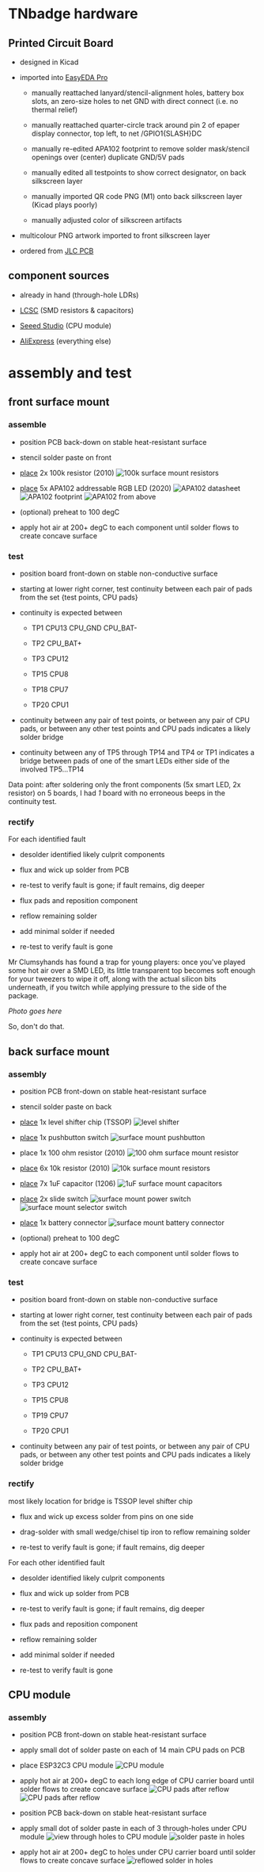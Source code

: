 # TNbadge hardware

## Printed Circuit Board

- designed in Kicad

- imported into [EasyEDA Pro](https://pro.easyeda.com)

   - manually reattached lanyard/stencil-alignment holes, battery box slots, an zero-size holes to net GND
 with direct connect (i.e. no thermal relief)

   - manually reattached quarter-circle track around pin 2 of epaper display connector, top left,
to net /GPIO1{SLASH}DC

   - manually re-edited APA102 footprint to remove solder mask/stencil openings over (center) duplicate GND/5V pads

   - manually edited all testpoints to show correct designator, on back silkscreen layer

   - manually imported QR code PNG (M1) onto back silkscreen layer (Kicad plays poorly)

   - manually adjusted color of silkscreen artifacts

- multicolour PNG artwork imported to front silkscreen layer

- ordered from [JLC PCB](https://jlcpcb.com)

## component sources

- already in hand (through-hole LDRs)

- [LCSC](https://lcsc.com) (SMD resistors & capacitors)

- [Seeed Studio](https://seeedstudio.com) (CPU module)

- [AliExpress](https://aliexpress.com) (everything else)


# assembly and test

## front surface mount

### assemble

- position PCB back-down on stable heat-resistant surface

- stencil solder paste on front

- [place](i/00-100k-b.jpg) 2x 100k resistor (2010)
![100k surface mount resistors](i/00-100k-a.jpg)

- [place](i/03-APA102-b.jpg) 5x APA102 addressable RGB LED (2020)
![APA102 datasheet](i/01-APA102.png)
![APA102 footprint](i/02-APA102.png)
![APA102 from above](i/03-APA102-a.jpg)

- (optional) preheat to 100 degC

- apply hot air at 200+ degC to each component until solder flows to create concave surface

### test

- position board front-down on stable non-conductive surface

- starting at lower right corner, test continuity between each pair of pads from the set
{test points, CPU pads}

- continuity is expected between

   - TP1 CPU13 CPU\_GND CPU\_BAT-

   - TP2 CPU\_BAT+

   - TP3 CPU12

   - TP15 CPU8

   - TP18 CPU7

   - TP20 CPU1

- continuity between any pair of test points,
or between any pair of CPU pads,
or between any other test points and CPU pads
indicates a likely solder bridge

- continuity between any of TP5 through TP14 and TP4 or TP1
indicates a bridge between pads of one of the smart LEDs either side of the
involved TP5...TP14

Data point: after soldering only the front components (5x smart LED, 2x resistor) on 5 boards,
I had *1* board with no erroneous beeps in the continuity test.

### rectify

For each identified fault

- desolder identified likely culprit components

- flux and wick up solder from PCB

- re-test to verify fault is gone; if fault remains, dig deeper

- flux pads and reposition component

- reflow remaining solder

- add minimal solder if needed

- re-test to verify fault is gone

Mr Clumsyhands has found a trap for young players:
once you've played some hot air over a SMD LED,
its little transparent top becomes soft enough for your tweezers to wipe it off,
along with the actual silicon bits underneath, if you twitch while applying pressure to the side of the package.

*Photo goes here*

So, don't do that.

## back surface mount

### assembly

- position PCB front-down on stable heat-resistant surface

- stencil solder paste on back

- [place](i/04-TXS0104-b.jpg) 1x level shifter chip (TSSOP)
![level shifter](i/04-TXS0104-a.jpg)

- [place](i/05-pbsw-b.jpg) 1x pushbutton switch
![surface mount pushbutton](i/05-pbsw-a.jpg)

- place 1x 100 ohm resistor (2010)
![100 ohm surface mount resistor](i/06-100R.png)

- [place](i/07-10k-b.jpg) 6x 10k resistor (2010)
![10k surface mount resistors](i/07-10k-a.jpg)

- [place](i/08-1uF-b.jpg) 7x 1uF capacitor (1206)
![1uF surface mount capacitors](i/08-1uF-a.jpg)

- [place](i/09-pow_sw-b.jpg) 2x slide switch
![surface mount power switch](i/09-pow_sw-a.jpg)
![surface mount selector switch](i/10-sel_sw.png)

- [place](i/11-batcon-a.jpg) 1x battery connector
![surface mount battery connector](i/11-batcon-a.jpg)

- (optional) preheat to 100 degC

- apply hot air at 200+ degC to each component until solder flows to create concave surface

### test

- position board front-down on stable non-conductive surface

- starting at lower right corner, test continuity between each pair of pads from the set
{test points, CPU pads}

- continuity is expected between

   - TP1 CPU13 CPU\_GND CPU\_BAT-

   - TP2 CPU\_BAT+

   - TP3 CPU12

   - TP15 CPU8

   - TP19 CPU7

   - TP20 CPU1

- continuity between any pair of test points,
or between any pair of CPU pads,
or between any other test points and CPU pads
indicates a likely solder bridge

### rectify

most likely location for bridge is TSSOP level shifter chip

- flux and wick up excess solder from pins on one side

- drag-solder with small wedge/chisel tip iron to reflow remaining solder

- re-test to verify fault is gone; if fault remains, dig deeper

For each other identified fault

- desolder identified likely culprit components

- flux and wick up solder from PCB

- re-test to verify fault is gone; if fault remains, dig deeper

- flux pads and reposition component

- reflow remaining solder

- add minimal solder if needed

- re-test to verify fault is gone

## CPU module

### assembly

- position PCB front-down on stable heat-resistant surface

- apply small dot of solder paste on each of 14 main CPU pads on PCB

- place ESP32C3 CPU module
![CPU module](i/12-CPU.jpg)

- apply hot air at 200+ degC to each long edge of CPU carrier board
until solder flows to create concave surface
![CPU pads after reflow](i/13-CPUreflow.png)
![CPU pads after reflow](i/14-CPUreflow.png)

- position PCB back-down on stable heat-resistant surface

- apply small dot of solder paste in each of 3 through-holes under CPU module
![view through holes to CPU module](i/15-underCPU.png)
![solder paste in holes](i/16-underCPUpaste.png)

- apply hot air at 200+ degC to holes under CPU carrier board
until solder flows to create concave surface
![reflowed solder in holes](i/17-underCPUreflow.png)



